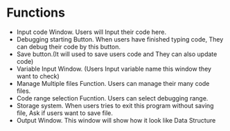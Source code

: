 # Functions
* Input code Window. Users will Input their code here. 
* Debugging starting Button. When users have finished typing code, They can debug their code by this button. 
* Save button.(It will used to save users code and They can also update code)
* Variable Input Window. (Users Input variable name this window they want to check)
* Manage Multiple files Function. Users can manage their many code files.
* Code range selection Fucntion. Users can select debugging range.
* Storage system. When users tries to exit this program without saving file, Ask if users want to save file.
* Output Window. This window will show how it look like Data Structure

